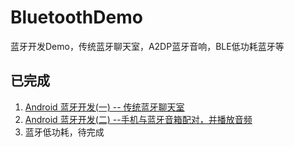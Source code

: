 # BluetoothDemo
蓝牙开发Demo，传统蓝牙聊天室，A2DP蓝牙音响，BLE低功耗蓝牙等

## 已完成

1. [Android 蓝牙开发(一) -- 传统蓝牙聊天室](https://blog.csdn.net/u011418943/article/details/107818438)
2. [Android 蓝牙开发(二) --手机与蓝牙音箱配对，并播放音频](https://blog.csdn.net/u011418943/article/details/107849830)
3. 蓝牙低功耗，待完成
